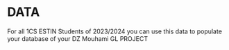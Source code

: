 # DATA
For all 1CS ESTIN Students of 2023/2024 you can use this data to populate your database of your DZ Mouhami GL PROJECT
